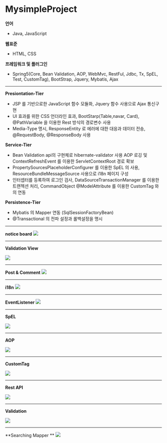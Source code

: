 # MysimpleProject

**언어** 
  * Java, JavaScript


**웹표준** 
  * HTML, CSS
  
**프레임워크 및 플러그인** 
  * Spring5(Core, Bean Validation, AOP, WebMvc, RestFul, Jdbc, Tx, SpEL, Test, CustomTag), BootStrap, Jquery, Mybatis, Ajax

<hr>

**Presiontation-Tier**
  * JSP 를 기반으로한 JavaScript 함수 모듈화, Jquery 함수 사용으로 Ajax 통신구현
  * UI 효과를 위한 CSS 언더라인 효과, BootStarp(Table,navar, Card), @PathVariable 을 이용한 Rest 방식의 경로변수 사용
  * Media-Type 명시, ResponseEntity 로 에러에 대한 대응과 데이터 전송, @RequestBody, @ResponseBody 사용

**Service-Tier**
  * Bean Validation api의 구현체로 hibernate-validator 사용 AOP 로깅 및 ContextRefreshEvent 를 이용한 ServletContextRoot 경로 확보
  * PropertySourcesPlaceholderConfigurer 를 이용한 SpEL 의 사용, ResourceBundleMessageSource 사용으로 i18n 페이지 구성
  * 인터셉터를 등록하여 로그인 검사, DataSourceTransactionManager 를 이용한 트랜젝션 처리, CommandObject @ModelAttribute 를 이용한 CustomTag 와의 연동

**Persistence-Tier**
* Mybatis 의 Mapper 연동 (SqlSessionFactoryBean)
* @Transactional 의 전파 설정과 롤백설정을 명시

<hr>

**notice board**
![](https://github.com/soominJung0413/MysimpleProject/blob/master/src/main/resources/Image/msg4.png)

<hr>

**Validation View**

![](https://github.com/soominJung0413/MysimpleProject/blob/master/src/main/resources/Image/msg0.PNG)

<hr>

**Post & Comment**
![](https://github.com/soominJung0413/MysimpleProject/blob/master/src/main/resources/Image/msg3.PNG)

<hr>

**i18n** 
![](https://github.com/soominJung0413/MysimpleProject/blob/master/src/main/resources/Image/msg1.PNG)

<hr>

**EventListener**
![](https://github.com/soominJung0413/MysimpleProject/blob/master/src/main/resources/Image/msgEvent.PNG)

<hr>

**SpEL**

![](https://github.com/soominJung0413/MysimpleProject/blob/master/src/main/resources/Image/msgSpEL.PNG)

<hr>

**AOP**

![](https://github.com/soominJung0413/MysimpleProject/blob/master/src/main/resources/Image/msgaop.PNG)

<hr>

**CustomTag**

![](https://github.com/soominJung0413/MysimpleProject/blob/master/src/main/resources/Image/msgi18nValidation.PNG)

<hr>

**Rest API**

![](https://github.com/soominJung0413/MysimpleProject/blob/master/src/main/resources/Image/msgrest.PNG)

<hr>

**Validation**

![](https://github.com/soominJung0413/MysimpleProject/blob/master/src/main/resources/Image/msgValidation.PNG)

<hr>

**Searching Mapper **
![](https://github.com/soominJung0413/MysimpleProject/blob/master/src/main/resources/Image/MapperSearch.PNG)
